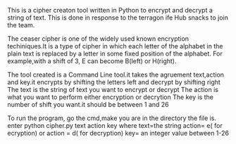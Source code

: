 This is a cipher creaton tool written in Python to encrypt and decrypt a string of text.
This is done in response to the terragon ife Hub snacks to join the team.

The ceaser cipher is one of the widely used known encryption techiniques.It is a type of 
cipher in which each letter of the alphabet in the plain text is replaced by a letter in 
some fixed position of the alphabet. For example,with a shift of 3, E can become B(left) 
or H(right).

The tool created is a Command Line tool.it takes the agruement text,action and
key.it encrypts by shifting the letters left and decrypt by shifting right
The text is the string of text you want to encrypt or decrypt
The action is what you want to perform either encryption or decrytion 
The key is the number of shift you want.it should be between 1 and 26

To run the program,
go the cmd,make you are in the directory the file is.
enter python cipher.py text action key
where text=the string
action= e(  for ecryption)
or action = d( for decryption)
key= an integer value between 1-26
